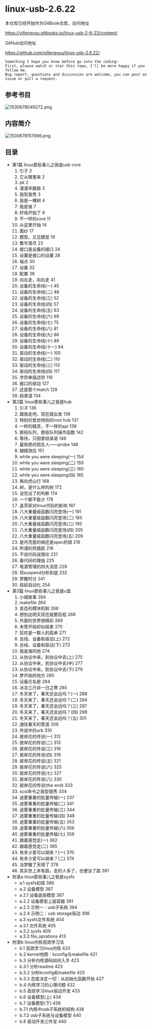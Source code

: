 # linux-usb-2.6.22


本仓库已经开始作为GitBook仓库，访问地址

<https://yifengyou.gitbooks.io/linux-usb-2-6-22/content/>

GitHub访问地址

<https://github.com/yifengyou/linux-usb-2.6.22/>

```
Something I hope you know before go into the coding~
First, please watch or star this repo, I'll be more happy if you follow me.
Bug report, questions and discussion are welcome, you can post an issue or pull a request.
```

## 参考书目

![1530678049272.png](image/1530678049272.png)

## 内容简介

![1530678157666.png](image/1530678157666.png)




## 目录

* 第1篇 linux那些事儿之我是usb core
  1. 引子 2
  2. 它从哪里来 2
  3. pk 2
  4. 漫漫辛酸路 3
  5. 我型我秀 3
  6. 我是一棵树 4
  7. 我是谁 7
  8. 好戏开始了 9
  9. 不一样的core 11
  10. 从这里开始 14
  11. 面纱 17
  12. 模型，又见模型 19
  13. 繁华落尽 23
  14. 接口是设备的接口 24
  15. 设置是接口的设置 28
  16. 端点 30
  17. 设备 32
  18. 配置 38
  19. 向左走，向右走 41
  20. 设备的生命线(一) 45
  21. 设备的生命线(二) 48
  22. 设备的生命线(三) 52
  23. 设备的生命线(四) 57
  24. 设备的生命线(五) 63
  25. 设备的生命线(六) 69
  26. 设备的生命线(七) 75
  27. 设备的生命线(八) 81
  28. 设备的生命线(九) 86
  29. 设备的生命线(十) 89
  30. 设备的生命线(十一) 94
  31. 驱动的生命线(一) 105
  32. 驱动的生命线(二) 110
  33. 驱动的生命线(三) 113
  34. 驱动的生命线(四) 117
  35. 字符串描述符 119
  36. 接口的驱动 127
  37. 还是那个match 129
  38. 结束语 134
* 第2篇 linux那些事儿之我是hub
  1. 引子 136
  2. 跟我走吧，现在就出发 136
  3. 特别的爱给特别的root hub 137
  4. 一样的精灵，不一样的api 138
  5. 那些队列，那些队列操作函数 142
  6. 等待，只因曾经承诺 146
  7. 最熟悉的陌生人——probe 148
  8. 蝴蝶效应 151
  9. while you were sleeping(一) 154
  10. while you were sleeping(二) 159
  11. while you were sleeping(三) 160
  12. while you were sleeping(四) 165
  13. 再向虎山行 168
  14. 树，是什么样的树 172
  15. 没完没了的判断 174
  16. 一个都不能少 179
  17. 盖茨家对linux代码的影响 187
  18. 八大重量级函数闪亮登场(一) 191
  19. 八大重量级函数闪亮登场(二) 193
  20. 八大重量级函数闪亮登场(三) 195
  21. 八大重量级函数闪亮登场(四) 205
  22. 八大重量级函数闪亮登场(五) 209
  23. 是月亮惹的祸还是spec的错 216
  24. 所谓的热插拔 218
  25. 不说代码说理论 221
  26. 看代码的理由 225
  27. 电源管理的四大消息 229
  28. 将suspend分析到底 232
  29. 梦醒时分 241
  30. 挂起自动化 254
* 第3篇 linux那些事儿之我是u盘
  1. 小城故事 264
  2. makefile 264
  3. 变态的模块机制 266
  4. 想到达明天现在就要启程 268
  5. 外面的世界很精彩 269
  6. 未曾开始却似结束 270
  7. 狂欢是一群人的孤单 271
  8. 总线、设备和驱动(上) 272
  9. 总线、设备和驱动(下) 273
  10. 我是谁的他 274
  11. 从协议中来，到协议中去(上) 275
  12. 从协议中来，到协议中去(中) 277
  13. 从协议中来，到协议中去(下) 279
  14. 梦开始的地方 280
  15. 设备花名册 284
  16. 冰冻三尺非一日之寒 285
  17. 冬天来了，春天还会远吗？(一) 288
  18. 冬天来了，春天还会远吗？(二) 294
  19. 冬天来了，春天还会远吗？(三) 297
  20. 冬天来了，春天还会远吗？(四) 298
  21. 冬天来了，春天还会远吗？(五) 301
  22. 通往春天的管道 306
  23. 传说中的urb 310
  24. 彼岸花的传说(一) 312
  25. 彼岸花的传说(二) 313
  26. 彼岸花的传说(三) 316
  27. 彼岸花的传说(四) 319
  28. 彼岸花的传说(五) 321
  29. 彼岸花的传说(六) 325
  30. 彼岸花的传说(七) 327
  31. 彼岸花的传说(八) 330
  32. 彼岸花的传说(the end) 333
  33. scsi命令之我型我秀 334
  34. 迷雾重重的批量传输(一) 337
  35. 迷雾重重的批量传输(二) 341
  36. 迷雾重重的批量传输(三) 344
  37. 迷雾重重的批量传输(四) 348
  38. 迷雾重重的批量传输(五) 353
  39. 迷雾重重的批量传输(六) 356
  40. 迷雾重重的批量传输(七) 358
  41. 跟着感觉走(一) 362
  42. 跟着感觉走(二) 365
  43. 有多少爱可以胡来？(一) 370
  44. 有多少爱可以胡来？(二) 374
  45. 当梦醒了天晴了 378
  46. 其实世上本有路，走的人多了，也便没了路 381
* 附录a linux那些事儿之我是sysfs
  - a.1 sysfs初探 386
  - a.2 设备模型 387
  - a.2.1 设备底层模型 387
  - a.2.2 设备模型上层容器 391
  - a.2.3 示例一：usb子系统 394
  - a.2.4 示例二：usb storage驱动 398
  - a.3 sysfs文件系统 404
  - a.3.1 文件系统 405
  - a.3.2 sysfs 409
  - a.3.3 file_oprations 413
* 附录b linux内核高效学习法
  - b.1 高效学习linux内核 420
  - b.2 kernel地图：kconfig与makefile 421
  - b.3 分析内核源码如何入手 423
  - b.3.1 分析readme 423
  - b.3.2 分析kconfig和makefile 425
  - b.3.3 态度决定一切：从初始化函数开始 427
  - b.4 内核学习的心理问题 432
  - b.5 高效学习linux驱动开发 433
  - b.6 设备模型(上) 434
  - b.7 设备模型(下) 438
  - b.7.1 内核中usb子系统的结构 438
  - b.7.2 usb子系统与设备模型 440
  - b.8 驱动开发三件宝 440
